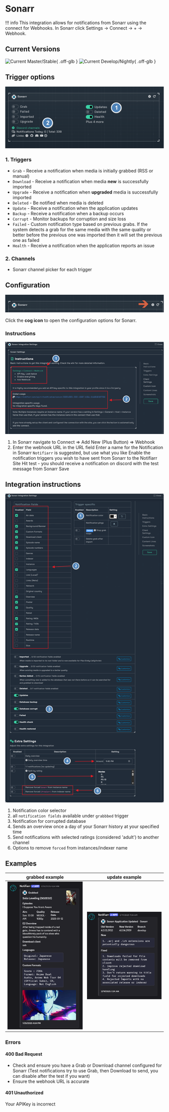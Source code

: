 # Sonarr

!!! info
    This integration allows for notifications from Sonarr using the connect for Webhooks. In Sonarr click Settings → Connect → <kb>+</kb> → Webhook.

## Current Versions

![Current Master/Stable](https://img.shields.io/badge/dynamic/json?color=526cfe&style=for-the-badge&label=Main&query=%24%5B%27v4-stable%27%5D.version&url=https%3A%2F%2Fservices.sonarr.tv%2Fv1%2Freleases){ .off-glb }
![Current Develop/Nightly](https://img.shields.io/badge/dynamic/json?color=526cfe&style=for-the-badge&label=Develop&query=%24%5B%27v4-nightly%27%5D.version&url=https%3A%2F%2Fservices.sonarr.tv%2Fv1%2Freleases){ .off-glb }

## Trigger options

![triggers-channels.png](../../assets/screenshots/integrations/sonarr/triggers-channels.png)

### 1. Triggers

- `Grab` - Receive a notification when media is initially grabbed (RSS or manual)
- `Download` - Receive a notification when media **new** is successfully imported
- `Upgrade` - Receive a notification when **upgraded** media is successfully imported
- `Deleted` - Be notified when media is deleted
- `Update` - Receive a notification when the application updates
- `Backup` - Receive a notification when a backup occurs
- `Corrupt` - Monitor backups for corruption and size loss
- `Failed` - Custom notification type based on previous grabs. If the system detects a grab for the same media with the same quality or better before the previous one was imported then it will set the previous one as failed
- `Health` - Receive a notification when the application reports an issue

### 2. Channels

- Sonarr channel picker for each trigger

## Configuration

![open-configuration.png](../../assets/screenshots/integrations/sonarr/open-configuration.png)

Click the **cog icon** to open the configuration options for Sonarr.

### Instructions

![layout-editor.png](../../assets/screenshots/integrations/sonarr/instructions.png)

1. In Sonarr navigate to Connect => Add New (Plus Button) => Webhook
2. Enter the webhook URL in the URL field
Enter a name for the Notification in Sonarr `Notifiarr` is suggested, but use what you like
Enable the notification triggers you wish to have sent from Sonarr to the Notifiarr Site
Hit test - you should receive a notification on discord with the test message from Sonarr
Save

## Integration instructions

![configuration.png](../../assets/screenshots/integrations/sonarr/configuration.png)

1. Notification color selector
2. all `notification fields` available under `grabbbed` trigger
3. Notification for corrupted database
4. Sends an overview once a day of your Sonarr history at your specified time
5. Send notifications with selected ratings (considered 'adult') to another channel
6. Options to remove `forced` from instances/indexer name

## Examples

grabbed example             |  update example
:-------------------------:|:-------------------------:
![example-1.ping](../../assets/screenshots/integrations/sonarr/example-1.png)  |  ![example-2.png](../../assets/screenshots/integrations/sonarr/example-2.png)

### Errors

#### 400 Bad Request

- Check and ensure you have a Grab or Download channel configured for Sonarr (Test notifications try to use Grab, then Download to send, you can disable after the test if you want)
- Ensure the webhook URL is accurate

#### 401 Unauthorized

Your APIKey is incorrect
